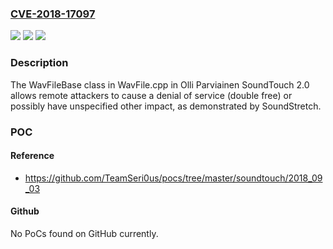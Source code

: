### [CVE-2018-17097](https://cve.mitre.org/cgi-bin/cvename.cgi?name=CVE-2018-17097)
![](https://img.shields.io/static/v1?label=Product&message=n%2Fa&color=blue)
![](https://img.shields.io/static/v1?label=Version&message=n%2Fa&color=blue)
![](https://img.shields.io/static/v1?label=Vulnerability&message=n%2Fa&color=brighgreen)

### Description

The WavFileBase class in WavFile.cpp in Olli Parviainen SoundTouch 2.0 allows remote attackers to cause a denial of service (double free) or possibly have unspecified other impact, as demonstrated by SoundStretch.

### POC

#### Reference
- https://github.com/TeamSeri0us/pocs/tree/master/soundtouch/2018_09_03

#### Github
No PoCs found on GitHub currently.

